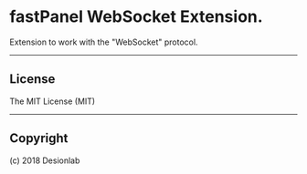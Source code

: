 # fastPanel WebSocket Extension.
Extension to work with the "WebSocket" protocol.

---

## License
The MIT License (MIT)

---

## Copyright
(c) 2018 Desionlab
